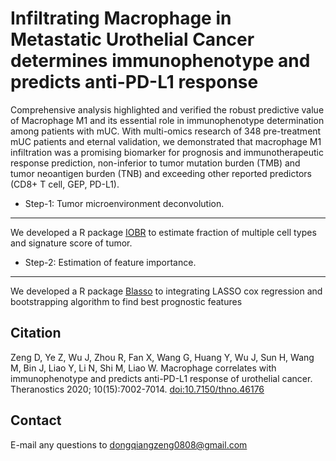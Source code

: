 # Infiltrating Macrophage in Metastatic Urothelial Cancer determines immunophenotype and predicts anti-PD-L1 response

Comprehensive analysis highlighted and verified the robust predictive value of Macrophage M1 and its essential role in immunophenotype determination among patients with mUC. With multi-omics research of 348 pre-treatment mUC patients and eternal validation, we demonstrated that macrophage M1 infiltration was a promising biomarker for prognosis and immunotherapeutic response prediction, non-inferior to tumor mutation burden (TMB) and tumor neoantigen burden (TNB) and exceeding other reported predictors (CD8+ T cell, GEP, PD-L1). 

- Step-1: Tumor microenvironment deconvolution.
---------
We developed a R package [IOBR](https://github.com/DongqiangZeng0808/IOBR) to estimate fraction of multiple cell types and signature score of tumor. 

- Step-2: Estimation of feature importance.
---------
We developed a R package [Blasso](https://github.com/DongqiangZeng0808/Blasso) to integrating LASSO cox regression and bootstrapping algorithm to find best prognostic features

Citation
---------
Zeng D, Ye Z, Wu J, Zhou R, Fan X, Wang G, Huang Y, Wu J, Sun H, Wang M, Bin J, Liao Y, Li N, Shi M, Liao W. Macrophage correlates with immunophenotype and predicts anti-PD-L1 response of urothelial cancer. Theranostics 2020; 10(15):7002-7014. [doi:10.7150/thno.46176](http://www.thno.org/v10p7002.htm)

Contact
---------
E-mail any questions to dongqiangzeng0808@gmail.com
